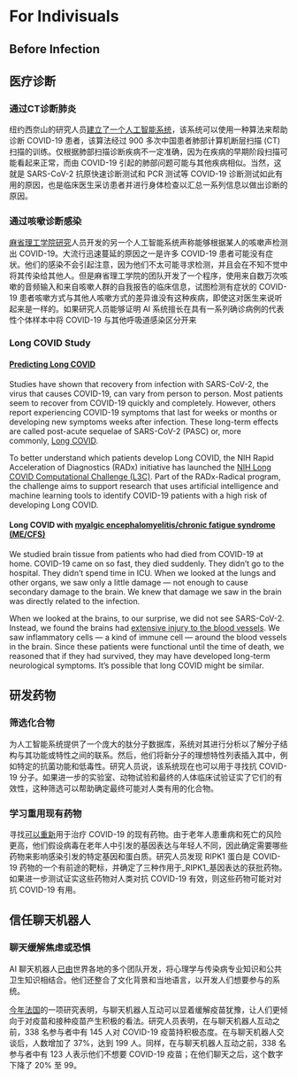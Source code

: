 
# For Indivisuals

## Before Infection

## 医疗诊断

### 通过CT诊断肺炎

纽约西奈山的研究人员[建立了一个人工智能系统](https://www.nature.com/articles/s41591-020-0931-3.pdf)，该系统可以使用一种算法来帮助诊断 COVID-19 患者，该算法经过 900 多次中国患者肺部计算机断层扫描 (CT) 扫描的训练。仅根据肺部扫描诊断疾病不一定准确，因为在疾病的早期阶段扫描可能看起来正常，而由 COVID-19 引起的肺部问题可能与其他疾病相似。当然，这就是 SARS-CoV-2 抗原快速诊断测试和 PCR 测试等 COVID-19 诊断测试如此有用的原因，也是临床医生采访患者并进行身体检查以汇总一系列信息以做出诊断的原因。

### 通过咳嗽诊断感染

[麻省理工学院研究](https://www.researchgate.net/publication/344930557_COVID-19_Artificial_Intelligence_Diagnosis_using_only_Cough_Recordings)人员开发的另一个人工智能系统[](https://www.researchgate.net/publication/344930557_COVID-19_Artificial_Intelligence_Diagnosis_using_only_Cough_Recordings)声称能够根据某人的咳嗽声检测出 COVID-19。大流行迅速蔓延的原因之一是许多 COVID-19 患者可能没有症状。他们的感染不会引起注意，因为他们不太可能寻求检测，并且会在不知不觉中将其传染给其他人。但是麻省理工学院的团队开发了一个程序，使用来自数万次咳嗽的音频输入和来自咳嗽人群的自我报告的临床信息，试图检测有症状的 COVID-19 患者咳嗽方式与其他人咳嗽方式的差异谁没有这种疾病，即使这对医生来说听起来是一样的。如果研究人员能够证明 AI 系统擅长在具有一系列确诊病例的代表性个体样本中将 COVID-19 与其他呼吸道感染区分开来

### Long COVID Study

#### [Predicting Long COVID](https://covid19.nih.gov/news-and-stories/predicting-long-covid-artificial-intelligence)

Studies have shown that recovery from infection with SARS-CoV-2, the virus that causes COVID-19, can vary from person to person. Most patients seem to recover from COVID-19 quickly and completely. However, others report experiencing COVID-19 symptoms that last for weeks or months or developing new symptoms weeks after infection. These long-term effects are called post-acute sequelae of SARS-CoV-2 (PASC) or, more commonly, [Long COVID](https://covid19.nih.gov/covid-19-topics/long-covid).

To better understand which patients develop Long COVID, the NIH Rapid Acceleration of Diagnostics (RADx) initiative has launched the [NIH Long COVID Computational Challenge (L3C)](https://www.challenge.gov/?challenge=l3c&tab=overview). Part of the RADx-Radical program, the challenge aims to support research that uses artificial intelligence and machine learning tools to identify COVID-19 patients with a high risk of developing Long COVID.

#### Long COVID with [myalgic encephalomyelitis/chronic fatigue syndrome (ME/CFS)](https://www.cdc.gov/me-cfs/)

We studied brain tissue from patients who had died from COVID-19 at home. COVID-19 came on so fast, they died suddenly. They didn’t go to the hospital. They didn’t spend time in ICU. When we looked at the lungs and other organs, we saw only a little damage — not enough to cause secondary damage to the brain. We knew that damage we saw in the brain was directly related to the infection.

When we looked at the brains, to our surprise, we did not see SARS-CoV-2. Instead, we found the brains had [extensive injury to the blood vessels](https://www.nih.gov/news-events/news-releases/nih-study-uncovers-blood-vessel-damage-inflammation-covid-19-patients-brains-no-infection). We saw inflammatory cells — a kind of immune cell — around the blood vessels in the brain. Since these patients were functional until the time of death, we reasoned that if they had survived, they may have developed long-term neurological symptoms. It’s possible that long COVID might be similar.

## 研发药物

### 筛选化合物

为人工智能系统提供了一个庞大的肽分子数据库，系统对其进行分析以了解分子结构与其功能或特性之间的联系。然后，他们将新分子的理想特性列表插入其中，例如特定的抗菌功能和低毒性。研究人员说，该系统现在也可以用于寻找抗 COVID-19 分子。如果进一步的实验室、动物试验和最终的人体临床试验证实了它们的有效性，这种筛选可以帮助确定最终可能对人类有用的化合物。

### 学习重用现有药物

寻找[可以重新](https://www.nature.com/articles/s41467-021-21056-z)用于治疗 COVID-19 的现有药物。由于老年人患重病和死亡的风险更高，他们假设病毒在老年人中引发的基因表达与年轻人不同，因此确定需要哪些药物来影响感染引发的特定基因和蛋白质。研究人员发现 RIPK1 蛋白是 COVID-19 药物的一个有前途的靶标，并确定了三种作用于_RIPK1_基因表达的获批药物。如果进一步测试证实这些药物对人类对抗 COVID-19 有效，则这些药物可能对对抗 COVID-19 有用。

## 信任聊天机器人

### 聊天缓解焦虑或恐惧

AI 聊天机器人[已由](https://www.gavi.org/vaccineswork/are-chatbots-better-humans-fighting-vaccine-hesitancy)世界各地的多个团队开发，将心理学与传染病专业知识和公共卫生知识相结合。他们还整合了文化背景和当地语言，以开发人们想要参与的系统。 

[今年法国](https://psyarxiv.com/eb2gt/)的一项研究表明，与聊天机器人互动可以显着缓解疫苗犹豫，让人们更倾向于对疫苗和接种疫苗产生积极的看法。研究人员表明，在与聊天机器人互动之前，338 名参与者中有 145 人对 COVID-19 疫苗持积极态度。在与聊天机器人交谈后，人数增加了 37%，达到 199 人。同样，在与聊天机器人互动之前，338 名参与者中有 123 人表示他们不想要 COVID-19 疫苗；在他们聊天之后，这个数字下降了 20% 至 99。


